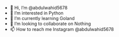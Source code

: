 - 👋 Hi, I’m @abdulwahid5678
- 👀 I’m interested in Python   
- 🌱 I’m currently learning Goland
- 💞️ I’m looking to collaborate on Nothing
- 📫 How to reach me Instagram @abdulwahid5678

<!---
Abdulwahid421/Abdulwahid421 is a ✨ special ✨ repository because its `README.md` (this file) appears on your GitHub profile.
You can click the Preview link to take a look at your changes.
--->
